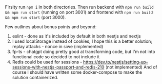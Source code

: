 Firslty run `npm i` in both directories. Then run backend with `npm run build && npm run start` (running on port 3001) and frontend with `npm run build && npm run start` (port 3000).

Few outlines about bonus points and beyond:
1. eslint - done as it's included by default in both nestjs and nextjs
2. I used localStorage instead of cookies, I hope this is a better solution; replay attacks - nonce in siwe (implemented)
3. fp-ts - chatgpt doing pretty good at transforming code, but I'm not into functional code so decided to not include it
4. Redis could be used for sessions - https://dev.to/nestjs/setting-up-sessions-with-nestjs-passport-and-redis-210 (not implemented)
And of course I should have written some docker-compose to make the solution containerized.
